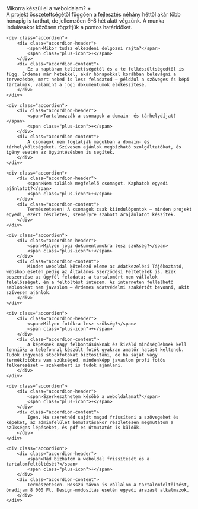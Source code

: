 <div class="accordionsContainer" data-aos="fade-right" data-aos-delay="200">
    <div class="accordion">
        <div class="accordion-header">
            <span>Mikorra készül el a weboldalam?</span>
            <span class="plus-icon">+</span>
        </div>
        <div class="accordion-content">
            A projekt összetettségétől függően a fejlesztés néhány héttől akár több hónapig is tarthat, de jellemzően 6–8 hét alatt végzünk. A munka indulásakor közösen rögzítjük a pontos határidőket.
        </div>
    </div>

    <div class="accordion">
        <div class="accordion-header">
            <span>Mikor tudsz elkezdeni dolgozni rajta?</span>
            <span class="plus-icon">+</span>
        </div>
        <div class="accordion-content">
            Ez a naptáram telítettségétől és a te felkészültségedtől is függ. Érdemes már hetekkel, akár hónapokkal korábban belevágni a tervezésbe, mert neked is lesz feladatod – például a szöveges és képi tartalmak, valamint a jogi dokumentumok előkészítése.
        </div>
    </div>

    <div class="accordion">
        <div class="accordion-header">
            <span>Tartalmazzák a csomagok a domain- és tárhelydíjat?</span>
            <span class="plus-icon">+</span>
        </div>
        <div class="accordion-content">
            A csomagok nem foglalják magukban a domain- és tárhelyköltségeket. Szívesen ajánlok megbízható szolgáltatókat, és igény esetén az ügyintézésben is segítek.
        </div>
    </div>

    <div class="accordion">
        <div class="accordion-header">
            <span>Nem találok megfelelő csomagot. Kaphatok egyedi ajánlatot?</span>
            <span class="plus-icon">+</span>
        </div>
        <div class="accordion-content">
            Természetesen! A csomagok csak kiindulópontok – minden projekt egyedi, ezért részletes, személyre szabott árajánlatot készítek.
        </div>
    </div>

    <div class="accordion">
        <div class="accordion-header">
            <span>Milyen jogi dokumentumokra lesz szükség?</span>
            <span class="plus-icon">+</span>
        </div>
        <div class="accordion-content">
            Minden weboldal kötelező eleme az Adatkezelési Tájékoztató, webshop esetén pedig az Általános Szerződési Feltételek is. Ezek beszerzése az ügyfél feladata; a tartalomért nem vállalok felelősséget, én a feltöltést intézem. Az interneten fellelhető sablonokat nem javaslom – érdemes adatvédelmi szakértőt bevonni, akit szívesen ajánlok.
        </div>
    </div>

    <div class="accordion">
        <div class="accordion-header">
            <span>Milyen fotókra lesz szükség?</span>
            <span class="plus-icon">+</span>
        </div>
        <div class="accordion-content">
            A képeknek nagy felbontásúaknak és kiváló minőségűeknek kell lenniük; a telefonnal készült fotók gyakran amatőr hatást keltenek. Tudok ingyenes stockfotókat biztosítani, de ha saját vagy termékfotókra van szükséged, mindenképp javaslom profi fotós felkeresését – szakembert is tudok ajánlani.
        </div>
    </div>

    <div class="accordion">
        <div class="accordion-header">
            <span>Szerkeszthetem később a weboldalamat?</span>
            <span class="plus-icon">+</span>
        </div>
        <div class="accordion-content">
            Igen. Ha szeretnéd saját magad frissíteni a szövegeket és képeket, az adminfelület bemutatásakor részletesen megmutatom a szükséges lépéseket, és pdf-es útmutatót is küldök.
        </div>
    </div>

    <div class="accordion">
        <div class="accordion-header">
            <span>Rád bízhatom a weboldal frissítését és a tartalomfeltöltését?</span>
            <span class="plus-icon">+</span>
        </div>
        <div class="accordion-content">
            Természetesen. Hosszú távon is vállalom a tartalomfeltöltést, óradíjam 8 000 Ft. Design-módosítás esetén egyedi árazást alkalmazok.
        </div>
    </div>
</div>